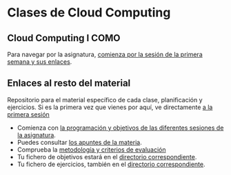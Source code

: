 Clases de Cloud Computing
======

## Cloud Computing I COMO

Para navegar por la asignatura,
[comienza por la sesión de la primera semana y sus enlaces](sesiones/1-semana.md). 

## Enlaces al resto del material

Repositorio para el material específico de cada clase, planificación y ejercicios. Si es la primera vez que vienes por aquí, ve directamente [a la primera sesión](sesiones/primera.md)

* Comienza con [la programación y objetivos de las diferentes sesiones de la asignatura](sesiones/README.md).
* Puedes consultar [los apuntes de la materia](http://jj.github.io/CC).
* Comprueba la [metodología y criterios de evaluación](Metodología_y_criterios_de_evaluación.md)
* Tu fichero de objetivos estará en el [directorio correspondiente](objetivos/README.md).
* Tu fichero de ejercicios, también en el [directorio correspondiente](ejercicios/README.md).





